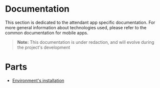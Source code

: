 # Documentation

This section is dedicated to the attendant app specific documentation. For more general information about technologies used, please refer to the common documentation for mobile apps.

> **Note:** This documentation is under redaction, and will evolve during the project's development

# Parts

- [Environment's installation](https://github.com/DriverCity/SPARK/blob/master/src/attendant-app/doc/install-environment.md)
